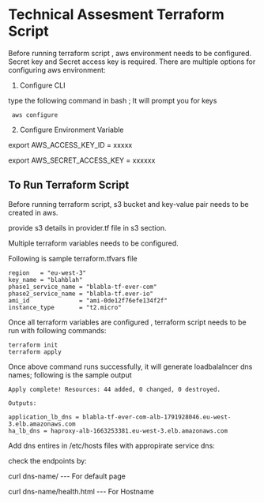 # Technical Assesment  Terraform Script

Before running terraform script , aws environment needs to be configured. Secret key and Secret access key is required. There are multiple options for configuring aws environment:

1) Configure CLI

type the following command in bash ; It will prompt you for keys

```  aws configure  ```

2) Configure Environment Variable

export AWS_ACCESS_KEY_ID = xxxxx

export AWS_SECRET_ACCESS_KEY =  xxxxxx


## To Run  Terraform Script

Before running terraform script, s3 bucket and key-value pair needs to be created in aws.

provide s3 details in provider.tf file in s3 section.

Multiple terraform variables needs to be configured.

Following is sample terraform.tfvars file

```
region   = "eu-west-3"
key_name = "blahblah" 
phase1_service_name = "blabla-tf-ever-com"
phase2_service_name = "blabla-tf.ever-io"
ami_id              = "ami-0de12f76efe134f2f"
instance_type       = "t2.micro"
```

Once all terraform variables are configured , terraform script needs to be run with following commands:

```
terraform init
terraform apply
```

Once above command runs successfully, it will generate loadbalalncer dns names; following is the sample output 


```
Apply complete! Resources: 44 added, 0 changed, 0 destroyed.

Outputs:

application_lb_dns = blabla-tf-ever-com-alb-1791928046.eu-west-3.elb.amazonaws.com
ha_lb_dns = haproxy-alb-1663253381.eu-west-3.elb.amazonaws.com
````

Add dns entires in /etc/hosts files  with appropirate service dns:

check the endpoints by:

curl dns-name/              --- For default page

curl dns-name/health.html   --- For Hostname